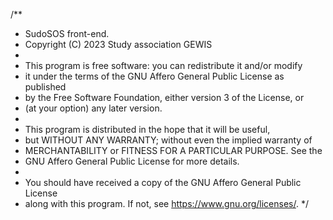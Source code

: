 /\*\*

- SudoSOS front-end.
- Copyright (C) 2023 Study association GEWIS
-
- This program is free software: you can redistribute it and/or modify
- it under the terms of the GNU Affero General Public License as published
- by the Free Software Foundation, either version 3 of the License, or
- (at your option) any later version.
-
- This program is distributed in the hope that it will be useful,
- but WITHOUT ANY WARRANTY; without even the implied warranty of
- MERCHANTABILITY or FITNESS FOR A PARTICULAR PURPOSE. See the
- GNU Affero General Public License for more details.
-
- You should have received a copy of the GNU Affero General Public License
- along with this program. If not, see <https://www.gnu.org/licenses/>.
  \*/
